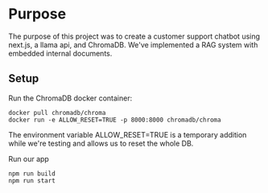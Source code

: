 # Purpose

The purpose of this project was to create a customer support chatbot using next.js, a llama api, and ChromaDB.
We've implemented a RAG system with embedded internal documents.

## Setup

Run the ChromaDB docker container:
```
docker pull chromadb/chroma
docker run -e ALLOW_RESET=TRUE -p 8000:8000 chromadb/chroma
```
The environment variable ALLOW_RESET=TRUE is a temporary addition while we're testing and allows us to reset the whole DB.

Run our app
```
npm run build
npm run start
```
